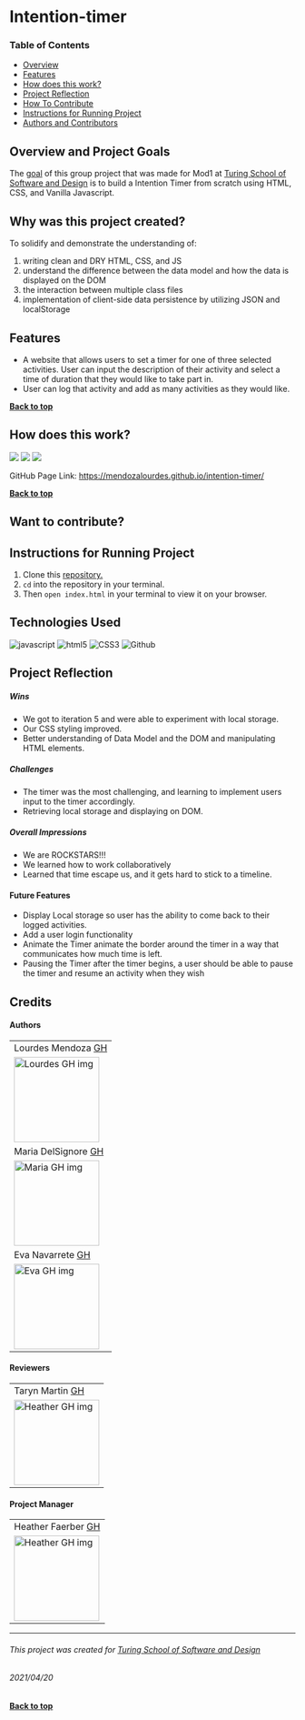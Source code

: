 # Intention-timer
### Table of Contents
- [Overview](#overview-and-project-goals)
- [Features](#features)
- [How does this work?](#how-does-this-work)
- [Project Reflection](#project-reflection)
- [How To Contribute](#want-to-contribute)
- [Instructions for Running Project](#Instructions-for-running-project)
- [Authors and Contributors](#credits)

## Overview and Project Goals
The [goal](https://frontend.turing.edu/projects/module-1/intention-timer-group.html) of this group project that was made for Mod1 at [Turing School of Software and Design](https://turing.io/) is to build a Intention Timer from scratch using HTML, CSS, and Vanilla Javascript.

## Why was this project created?
To solidify and demonstrate the understanding of:
1. writing clean and DRY HTML, CSS, and JS
2. understand the difference between the data model and how the data is displayed on the DOM
3. the interaction between multiple class files
4. implementation of client-side data persistence by utilizing JSON and localStorage

## Features
* A website that allows users to set a timer for one of three selected activities. User can input the description of their activity and select a time of duration that they would like to take part in.
* User can log that activity and add as many activities as they would like.

**[Back to top](#table-of-contents)**

## How does this work?
![](https://media.giphy.com/media/aE6dS8OlcsJiMfkS3P/giphy.gif)
![](https://media.giphy.com/media/LfvB6kvEvjl1uezXft/giphy.gif)
![](https://media.giphy.com/media/zHed9YRlHKHE47LnzB/giphy.gif)  

GitHub Page Link: https://mendozalourdes.github.io/intention-timer/ 

**[Back to top](#table-of-contents)**

## Want to contribute?


## Instructions for Running Project
1. Clone this [repository.](https://github.com/mendozalourdes)
2. `cd` into the repository in your terminal.
3. Then `open index.html` in your terminal to view it on your browser.

## Technologies Used
<p align="left">
  <img src="https://img.shields.io/badge/javascript%20-%23323330.svg?&style=for-the-badge&logo=javascript&logoColor=%23F7DF1E" alt="javascript" />
  <img src="https://img.shields.io/badge/html5%20-%23E34F26.svg?&style=for-the-badge&logo=html5&logoColor=white" alt="html5"/>
  <img src="https://img.shields.io/badge/css3%20-%231572B6.svg?&style=for-the-badge&logo=css3&logoColor=white" alt="CSS3"/>
  <img src="https://img.shields.io/badge/GitHub-100000?style=for-the-badge&logo=github&logoColor=white" alt="Github" />
  
</p>

## Project Reflection 

##### Wins
* We got to iteration 5 and were able to experiment with local storage.
* Our CSS styling improved.
* Better understanding of Data Model and the DOM and manipulating HTML elements.

##### Challenges
* The timer was the most challenging, and learning to implement users input to the timer accordingly.  
* Retrieving local storage and displaying on DOM.

##### Overall Impressions
* We are ROCKSTARS!!!
* We learned how to work collaboratively
* Learned that time escape us, and it gets hard to stick to a timeline.

#### Future Features
* Display Local storage so user has the ability to come back to their logged activities.
* Add a user login functionality
* Animate the Timer animate the border around the timer in a way that communicates how much time is left.
* Pausing the Timer after the timer begins, a user should be able to pause the timer and resume an activity when they wish

## Credits
#### Authors
<table>
    <tr>
        <td> Lourdes Mendoza <a href="https://github.com/mendozalourdes/intention-timer">GH</td>
    </tr>
    </tr>
    <td><img src="https://avatars.githubusercontent.com/u/78240633?v=4" alt="Lourdes GH img"
 width="150" height="auto" /></td>
    <tr>
          <td> Maria DelSignore <a href="https://github.com/madhaus4">GH</td>
    </tr>
    </tr>
 <td><img src="https://avatars.githubusercontent.com/u/76507607?v=4" alt="Maria GH img"
width="150" height="auto" /></td>
     <tr>
          <td> Eva Navarrete <a href="https://github.com/Eva-Navarrete">GH</td>
      </tr>
      </tr>
<td><img src="https://avatars.githubusercontent.com/u/68021391?v=4" alt="Eva GH img"
width="150" height="auto" /></td>
    </tr>
</table>

#### Reviewers
<table>
    <tr>
         <td> Taryn Martin <a href="https://github.com/tarynmartin">GH</td>
    </tr>
    </tr>
    <td><img src="https://avatars.githubusercontent.com/u/18726699?v=4" alt="Heather GH img"
 width="150" height="auto" /></td>
</tr>
</table>

#### Project Manager
<table>
    <tr>
         <td> Heather Faerber <a href="https://github.com/hfaerber">GH</td>
    </tr>
    </tr>
    <td><img src="https://avatars.githubusercontent.com/u/48163945?v=4" alt="Heather GH img"
 width="150" height="auto" /></td>
</tr>
</table>

**************************************************************************
###### This project was created for [Turing School of Software and Design](https://turing.io/)
###### 2021/04/20
**[Back to top](#table-of-contents)**
